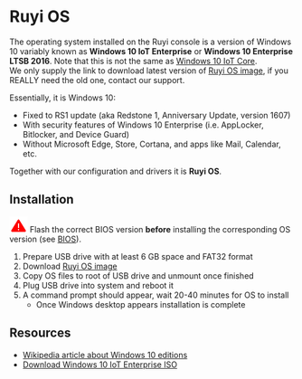 # Ruyi OS

The operating system installed on the Ruyi console is a version of Windows 10 variably known as __Windows 10 IoT Enterprise__ or __Windows 10 Enterprise LTSB 2016__.  Note that this is not the same as [Windows 10 IoT Core](https://developer.microsoft.com/en-us/windows/iot).   
We only supply the link to download latest version of [Ruyi OS image](http://dev.playruyi.com/uservices), if you REALLY need the old one, contact our support.

Essentially, it is Windows 10:

* Fixed to RS1 update (aka Redstone 1, Anniversary Update, version 1607)
* With security features of Windows 10 Enterprise (i.e. AppLocker, Bitlocker, and Device Guard)
* Without Microsoft Edge, Store, Cortana, and apps like Mail, Calendar, etc.

Together with our configuration and drivers it is __Ruyi OS__.

## Installation

![](/docs/img/warning.png) Flash the correct BIOS version __before__ installing the corresponding OS version (see [BIOS](bios.md)).

1. Prepare USB drive with at least 6 GB space and FAT32 format
1. Download [Ruyi OS image](http://dev.playruyi.com/uservices)
1. Copy OS files to root of USB drive and unmount once finished
1. Plug USB drive into system and reboot it
1. A command prompt should appear, wait 20-40 minutes for OS to install
    - Once Windows desktop appears installation is complete

## Resources

* [Wikipedia article about Windows 10 editions](https://en.wikipedia.org/wiki/Windows_10_editions)
* [Download Windows 10 IoT Enterprise ISO](https://www.microsoft.com/en-us/evalcenter/evaluate-windows-10-enterprise)
